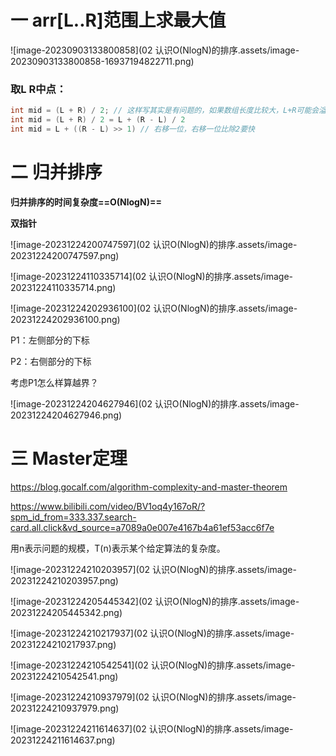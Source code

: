 # 一 arr[L..R]范围上求最大值

![image-20230903133800858](02 认识O(NlogN)的排序.assets/image-20230903133800858-16937194822711.png)

### 取L R中点：

```java
int mid = (L + R) / 2; // 这样写其实是有问题的，如果数组长度比较大，L+R可能会溢出
int mid = (L + R) / 2 = L + (R - L) / 2
int mid = L + ((R - L) >> 1) // 右移一位，右移一位比除2要快
```

# 二 归并排序

**归并排序的时间复杂度==O(NlogN)==**

**双指针**

![image-20231224200747597](02 认识O(NlogN)的排序.assets/image-20231224200747597.png)

![image-20231224110335714](02 认识O(NlogN)的排序.assets/image-20231224110335714.png)

![image-20231224202936100](02 认识O(NlogN)的排序.assets/image-20231224202936100.png)

P1：左侧部分的下标

P2：右侧部分的下标

考虑P1怎么样算越界？

![image-20231224204627946](02 认识O(NlogN)的排序.assets/image-20231224204627946.png)

# 三 Master定理

https://blog.gocalf.com/algorithm-complexity-and-master-theorem

https://www.bilibili.com/video/BV1oq4y167oR/?spm_id_from=333.337.search-card.all.click&vd_source=a7089a0e007e4167b4a61ef53acc6f7e

用n表示问题的规模，T(n)表示某个给定算法的复杂度。

![image-20231224210203957](02 认识O(NlogN)的排序.assets/image-20231224210203957.png)

![image-20231224205445342](02 认识O(NlogN)的排序.assets/image-20231224205445342.png)

![image-20231224210217937](02 认识O(NlogN)的排序.assets/image-20231224210217937.png)

![image-20231224210542541](02 认识O(NlogN)的排序.assets/image-20231224210542541.png)

![image-20231224210937979](02 认识O(NlogN)的排序.assets/image-20231224210937979.png)

![image-20231224211614637](02 认识O(NlogN)的排序.assets/image-20231224211614637.png)

































​	











